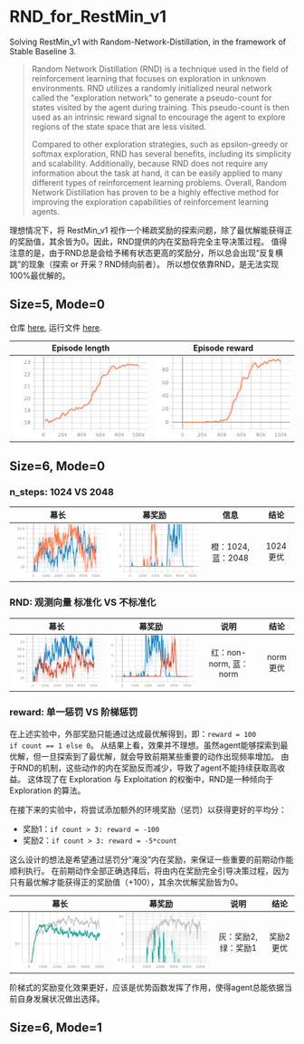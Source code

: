 # RND_for_RestMin_v1
Solving RestMin_v1 with  Random-Network-Distillation, in the framework of Stable Baseline 3.

> Random Network Distillation (RND) is a technique used in the field of reinforcement learning that focuses on exploration in unknown environments. RND utilizes a randomly initialized neural network called the "exploration network" to generate a pseudo-count for states visited by the agent during training. This pseudo-count is then used as an intrinsic reward signal to encourage the agent to explore regions of the state space that are less visited.
>
> Compared to other exploration strategies, such as epsilon-greedy or softmax exploration, RND has several benefits, including its simplicity and scalability. Additionally, because RND does not require any information about the task at hand, it can be easily applied to many different types of reinforcement learning problems. Overall, Random Network Distillation has proven to be a highly effective method for improving the exploration capabilities of reinforcement learning agents.

理想情况下，将 RestMin_v1 视作一个稀疏奖励的探索问题，除了最优解能获得正的奖励值，其余皆为0。因此，RND提供的内在奖励将完全主导决策过程。
值得注意的是，由于RND总是会给予稀有状态更高的奖励分，所以总会出现“反复横跳”的现象（探索 or 开采？RND倾向前者）。
所以想仅依靠RND，是无法实现100%最优解的。 

## Size=5, Mode=0
仓库 [here](https://github.com/wwsyan/RND_for_RestMin_v1/tree/main/size5_mode0), 
运行文件 [here](https://github.com/wwsyan/RND_for_RestMin_v1/blob/main/size5_mode0/run.py).

| Episode length | Episode reward |
| :---: | :---: |
|<img src="size5_mode0/images/rollout_ep_len_mean.png">|<img src="size5_mode0/images/rollout_ep_rew_mean.png">

## Size=6, Mode=0
### n_steps: 1024 VS 2048
| 幕长 | 幕奖励 | 信息 | 结论 |
| :---: | :---: | :---: | :---: |
|<img src="size6_mode0/images/ep_len_1.png">|<img src="size6_mode0/images/ep_rew_1.png">|橙：1024, 蓝：2048| 1024 更优 |
### RND: 观测向量 标准化 VS 不标准化
| 幕长 | 幕奖励 | 说明 | 结论 |
| :---: | :---: | :---: | :---: |
|<img src="size6_mode0/images/ep_len_2.png">|<img src="size6_mode0/images/ep_rew_2.png">|红：non-norm, 蓝：norm| norm 更优 |
### reward: 单一惩罚 VS 阶梯惩罚
在上述实验中，外部奖励只能通过达成最优解得到，即：<code>reward = 100 if count == 1 else 0</code>。
从结果上看，效果并不理想。虽然agent能够探索到最优解，但一旦探索到了最优解，就会导致前期某些重要的动作出现频率增加。
由于RND的机制，这些动作的内在奖励反而减少，导致了agent不能持续获取高收益。
这体现了在 Exploration 与 Exploitation 的权衡中，RND是一种倾向于 Exploration 的算法。

在接下来的实验中，将尝试添加额外的环境奖励（惩罚）以获得更好的平均分：
<ul>
  <li>奖励1：<code>if count > 3: reward = -100</code></li>
  <li>奖励2：<code>if count > 3: reward = -5*count</code></li>
</ul>
这么设计的想法是希望通过惩罚分“淹没”内在奖励，来保证一些重要的前期动作能顺利执行。
在前期动作全部正确选择后，将由内在奖励完全引导决策过程，因为只有最优解才能获得正的奖励值（+100），其余次优解奖励皆为0。

| 幕长 | 幕奖励 | 说明 | 结论 |
| :---: | :---: | :---: | :---: |
|<img src="size6_mode0/images/ep_len_3.png">|<img src="size6_mode0/images/ep_rew_3.png">|灰：奖励2, 绿：奖励1| 奖励2更优 |

阶梯式的奖励变化效果更好，应该是优势函数发挥了作用，使得agent总能依据当前自身发展状况做出选择。

## Size=6, Mode=1








